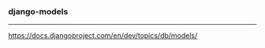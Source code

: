 ### django-models
---
https://docs.djangoproject.com/en/dev/topics/db/models/

```
```

```
```

```
```


